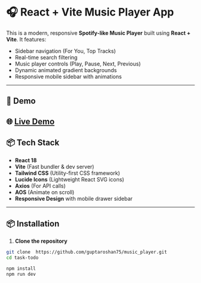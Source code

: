 # 🎧 React + Vite Music Player App

This is a modern, responsive **Spotify-like Music Player** built using **React + Vite**. It features:
- Sidebar navigation (For You, Top Tracks)
- Real-time search filtering
- Music player controls (Play, Pause, Next, Previous)
- Dynamic animated gradient backgrounds
- Responsive mobile sidebar with animations

---

## 🚀 Demo

🌐 [Live Demo](https://your-demo-link.com)  
---

## 📦 Tech Stack

- **React 18**
- **Vite** (Fast bundler & dev server)
- **Tailwind CSS** (Utility-first CSS framework)
- **Lucide Icons** (Lightweight React SVG icons)
- **Axios** (For API calls)
- **AOS** (Animate on scroll)
- **Responsive Design** with mobile drawer sidebar

---
## 📦 Installation

1. **Clone the repository**

```bash
git clone  https://github.com/guptaroshan75/music_player.git
cd task-todo

npm install
npm run dev
